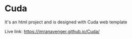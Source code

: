 # Cuda
It's an html project and is designed with Cuda web template

Live link: https://imranavenger.github.io/Cuda/
